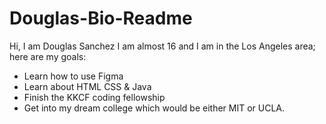 # Douglas-Bio-Readme

Hi, I am Douglas Sanchez I am almost 16 and I am in the Los Angeles area; here are my goals:

- Learn how to use Figma 
- Learn about HTML CSS & Java 
- Finish the KKCF coding fellowship 
- Get into my dream college which would be either MIT or UCLA.
